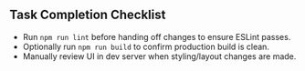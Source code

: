 ## Task Completion Checklist
- Run `npm run lint` before handing off changes to ensure ESLint passes.
- Optionally run `npm run build` to confirm production build is clean.
- Manually review UI in dev server when styling/layout changes are made.
